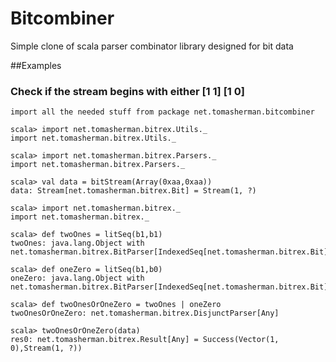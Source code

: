 # Bitcombiner
Simple clone of scala parser combinator library designed for bit data

##Examples

### Check if the stream begins with either [1 1] [1 0] 

	import all the needed stuff from package net.tomasherman.bitcombiner

	scala> import net.tomasherman.bitrex.Utils._
	import net.tomasherman.bitrex.Utils._

	scala> import net.tomasherman.bitrex.Parsers._
	import net.tomasherman.bitrex.Parsers._

	scala> val data = bitStream(Array(0xaa,0xaa))
	data: Stream[net.tomasherman.bitrex.Bit] = Stream(1, ?)

	scala> import net.tomasherman.bitrex._
	import net.tomasherman.bitrex._

	scala> def twoOnes = litSeq(b1,b1)
	twoOnes: java.lang.Object with net.tomasherman.bitrex.BitParser[IndexedSeq[net.tomasherman.bitrex.Bit]]

	scala> def oneZero = litSeq(b1,b0)
	oneZero: java.lang.Object with net.tomasherman.bitrex.BitParser[IndexedSeq[net.tomasherman.bitrex.Bit]]

	scala> def twoOnesOrOneZero = twoOnes | oneZero
	twoOnesOrOneZero: net.tomasherman.bitrex.DisjunctParser[Any]

	scala> twoOnesOrOneZero(data)
	res0: net.tomasherman.bitrex.Result[Any] = Success(Vector(1, 0),Stream(1, ?))

